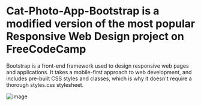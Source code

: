 # Cat-Photo-App-Bootstrap is a modified version of the most popular Responsive Web Design project on FreeCodeCamp
Bootstrap is a front-end framework used to design responsive web pages and applications. It takes a mobile-first approach to web development, and includes pre-built CSS styles and classes, which is why it doesn't require a thorough styles.css stylesheet.

![image](https://github.com/VERIFIED-git/Cat-Photo-App-Bootstrap/assets/123449884/20dc4bd8-1746-472d-99f9-7398ffab0513)
